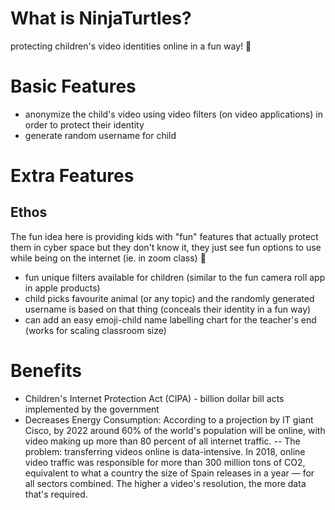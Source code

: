 # What is NinjaTurtles?
protecting children's video identities online in a fun way! :rainbow:


# Basic Features
- anonymize the child's video using video filters (on video applications) in order to protect their identity
- generate random username for child

# Extra Features

## Ethos
The fun idea here is providing kids with "fun" features that actually protect them in cyber space but they don't know it, they just see fun options to use while being on the internet (ie. in zoom class) :rainbow: 

- fun unique filters available for children (similar to the fun camera roll app in apple products)
- child picks favourite animal (or any topic) and the randomly generated username is based on that thing (conceals their identity in a fun way)
- can add an easy emoji-child name labelling chart for the teacher's end (works for scaling classroom size)

# Benefits
- Children's Internet Protection Act (CIPA) - billion dollar bill acts implemented by the government
- Decreases Energy Consumption: According to a projection by IT giant Cisco, by 2022 around 60% of the world's population will be online, with video making up more than 80 percent of all internet traffic. 
-- The problem: transferring videos online is data-intensive. In 2018, online video traffic was responsible for more than 300 million tons of CO2, equivalent to what a country the size of Spain releases in a year — for all sectors combined. The higher a video's resolution, the more data that's required.
